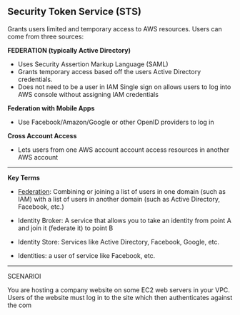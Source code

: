 ## Security Token Service (STS)

Grants users limited and temporary access to AWS resources. Users can come from three sources:

**FEDERATION (typically Active Directory)**

 - Uses Security Assertion Markup Language (SAML) 
 - Grants temporary access based off the users Active Directory credentials. 
 - Does not need to be a user in IAM Single sign on allows users to log into AWS console without assigning IAM credentials

**Federation with Mobile Apps**

 - Use Facebook/Amazon/Google or other OpenID providers to log in

**Cross Account Access**

 - Lets users from one AWS account account access resources in another  AWS account
---
**Key Terms**

 - [Federation](https://en.wikipedia.org/wiki/Federation_%28information_technology%29): Combining or joining a list of users in one domain (such   as IAM) with a list of users in another domain (such as Active  Directory, Facebook, etc.)

- Identity Broker: A service that allows you to take an identity from point A and join it (federate it) to point B

- Identity Store: Services like Active Directory, Facebook, Google, etc.

- Identities: a user of service like Facebook, etc.

---

SCENARIOI

You are hosting a company website on some EC2 web servers in your VPC. Users of the website must log in to the site which then authenticates against the com

<!--stackedit_data:
eyJoaXN0b3J5IjpbLTYyNDMwODE5NCwxNzk0NDQyNDQ2LDEwMz
c2Mjc0NSw2ODA3MzkxMTgsMTE1NzM1MjM2NF19
-->